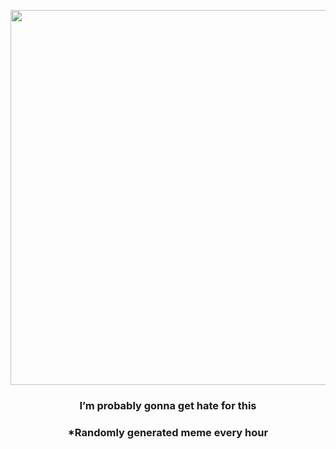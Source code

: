 <p align="center">
        <img src="https://i.redd.it/823uu7n6yt791.jpg" width="600" height="600">
        </p>
        <h3 align="center">I’m probably gonna get hate for this</h3>
        <h3 align="center">*Randomly generated meme every hour</h3>
    